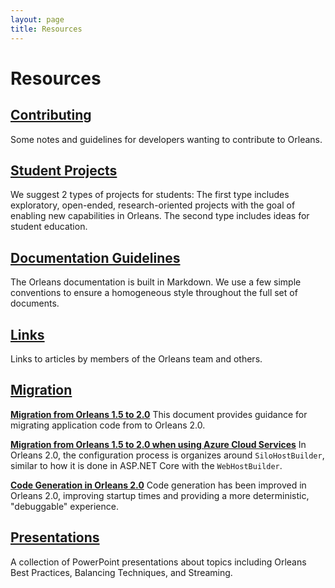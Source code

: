 ```yaml
---
layout: page
title: Resources
---
```

# Resources

## [Contributing](contributing.md)

Some notes and guidelines for developers wanting to contribute to Orleans.

## [Student Projects](student_projects.md)

We suggest 2 types of projects for students:
The first type includes exploratory, open-ended, research-oriented projects with the goal of enabling new capabilities in Orleans. 
The second type includes ideas for student education.

## [Documentation Guidelines](documentation_guidelines.md)

The Orleans documentation is built in Markdown.
We use a few simple conventions to ensure a homogeneous style throughout the full set of documents.

## [Links](links.md)

Links to articles by members of the Orleans team and others.

## [Migration](migration/toc.yml)

**[Migration from Orleans 1.5 to 2.0](migration/migration1.5.md)**
This document provides guidance for migrating application code from to Orleans 2.0.

**[Migration from Orleans 1.5 to 2.0 when using Azure Cloud Services](migration/migrationAzure2.0.md)**
In Orleans 2.0, the configuration process is organizes around `SiloHostBuilder`, similar to how it is done in ASP.NET Core with the `WebHostBuilder`.

**[Code Generation in Orleans 2.0](migration/codegen.md)**
Code generation has been improved in Orleans 2.0, improving startup times and providing a more deterministic, "debuggable" experience.

## [Presentations](presentations/index.md)

A collection of PowerPoint presentations about topics including Orleans Best Practices, Balancing Techniques, and Streaming.
